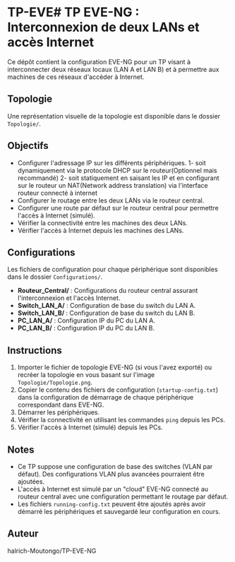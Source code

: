 # TP-EVE# TP EVE-NG : Interconnexion de deux LANs et accès Internet

Ce dépôt contient la configuration EVE-NG pour un TP visant à interconnecter deux réseaux locaux (LAN A et LAN B) et à permettre aux machines de ces réseaux d'accéder à Internet.

## Topologie

Une représentation visuelle de la topologie est disponible dans le dossier `Topologie/`.

## Objectifs

* Configurer l'adressage IP sur les différents périphériques.
    1- soit dynamiquement via le protocole DHCP sur le routeur(Optionnel mais recommandé)
    2- soit statiquement en saisant les IP et en configurant sur le routeur un NAT(Network address translation) via l'interface routeur connecté à internet
* Configurer le routage entre les deux LANs via le routeur central.
* Configurer une route par défaut sur le routeur central pour permettre l'accès à Internet (simulé).
* Vérifier la connectivité entre les machines des deux LANs.
* Vérifier l'accès à Internet depuis les machines des LANs.

## Configurations

Les fichiers de configuration pour chaque périphérique sont disponibles dans le dossier `Configurations/`.

* **Routeur_Central/** : Configurations du routeur central assurant l'interconnexion et l'accès Internet.
* **Switch_LAN_A/** : Configuration de base du switch du LAN A.
* **Switch_LAN_B/** : Configuration de base du switch du LAN B.
* **PC_LAN_A/** : Configuration IP du PC du LAN A.
* **PC_LAN_B/** : Configuration IP du PC du LAN B.

## Instructions

1. Importer le fichier de topologie EVE-NG (si vous l'avez exporté) ou recréer la topologie en vous basant sur l'image `Topologie/Topologie.png`.
2. Copier le contenu des fichiers de configuration (`startup-config.txt`) dans la configuration de démarrage de chaque périphérique correspondant dans EVE-NG.
3. Démarrer les périphériques.
4. Vérifier la connectivité en utilisant les commandes `ping` depuis les PCs.
5. Vérifier l'accès à Internet (simulé) depuis les PCs.

## Notes

* Ce TP suppose une configuration de base des switches (VLAN par défaut). Des configurations VLAN plus avancées pourraient être ajoutées.
* L'accès à Internet est simulé par un "cloud" EVE-NG connecté au routeur central avec une configuration permettant le routage par défaut.
* Les fichiers `running-config.txt` peuvent être ajoutés après avoir démarré les périphériques et sauvegardé leur configuration en cours.

## Auteur

halrich-Moutongo/TP-EVE-NG 
